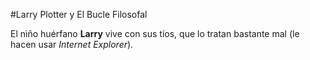 #Larry Plotter y El Bucle Filosofal

El niño huérfano **Larry** vive con sus tíos,
que lo tratan bastante mal (le hacen usar *Internet Explorer*).